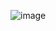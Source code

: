 ![image](https://user-images.githubusercontent.com/93238958/147029023-93931f99-32fb-40d1-b9b9-94b2160934f3.png)
